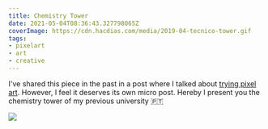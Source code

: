 ```yaml
---
title: Chemistry Tower
date: 2021-05-04T08:36:43.327798065Z
coverImage: https://cdn.hacdias.com/media/2019-04-tecnico-tower.gif
tags:
- pixelart
- art
- creative
---
```


I've shared this piece in the past in a post where I talked about [trying pixel art](/2019/04/18/trying-pixel-art). However, I feel it deserves its own micro post. Hereby I present you the chemistry tower of my previous university 🇵🇹

![](https://cdn.hacdias.com/media/2019-04-tecnico-tower.gif?class=fw)
